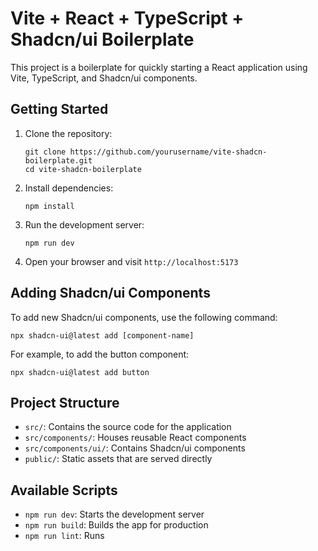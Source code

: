# Vite + React + TypeScript + Shadcn/ui Boilerplate

This project is a boilerplate for quickly starting a React application using Vite, TypeScript, and Shadcn/ui components.

## Getting Started

1. Clone the repository:

   ```
   git clone https://github.com/yourusername/vite-shadcn-boilerplate.git
   cd vite-shadcn-boilerplate
   ```

2. Install dependencies:

   ```
   npm install
   ```

3. Run the development server:

   ```
   npm run dev
   ```

4. Open your browser and visit `http://localhost:5173`

## Adding Shadcn/ui Components

To add new Shadcn/ui components, use the following command:

```
npx shadcn-ui@latest add [component-name]
```

For example, to add the button component:

```
npx shadcn-ui@latest add button
```

## Project Structure

- `src/`: Contains the source code for the application
- `src/components/`: Houses reusable React components
- `src/components/ui/`: Contains Shadcn/ui components
- `public/`: Static assets that are served directly

## Available Scripts

- `npm run dev`: Starts the development server
- `npm run build`: Builds the app for production
- `npm run lint`: Runs
